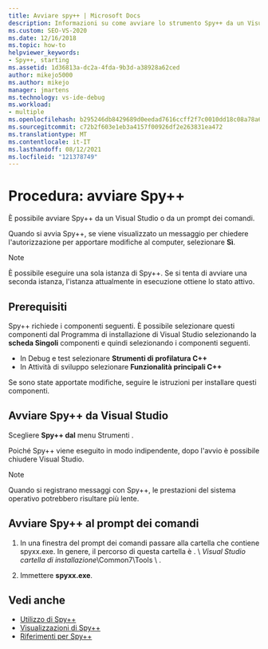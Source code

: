 ```yaml
---
title: Avviare spy++ | Microsoft Docs
description: Informazioni su come avviare lo strumento Spy++ da un Visual Studio o da un prompt dei comandi quando si vuole eseguire il debug di una soluzione.
ms.custom: SEO-VS-2020
ms.date: 12/16/2018
ms.topic: how-to
helpviewer_keywords:
- Spy++, starting
ms.assetid: 1d36813a-dc2a-4fda-9b3d-a38928a62ced
author: mikejo5000
ms.author: mikejo
manager: jmartens
ms.technology: vs-ide-debug
ms.workload:
- multiple
ms.openlocfilehash: b295246db8429689d0eedad7616ccff2f7c0010dd18c08a78a642a5abf886531
ms.sourcegitcommit: c72b2f603e1eb3a4157f00926df2e263831ea472
ms.translationtype: MT
ms.contentlocale: it-IT
ms.lasthandoff: 08/12/2021
ms.locfileid: "121378749"
---
```

# <a name="how-to-start-spy"></a>Procedura: avviare Spy++

È possibile avviare Spy++ da un Visual Studio o da un prompt dei comandi.

 Quando si avvia Spy++, se viene visualizzato un messaggio per chiedere l'autorizzazione per apportare modifiche al computer, selezionare **Sì**.

> [!NOTE]
> È possibile eseguire una sola istanza di Spy++. Se si tenta di avviare una seconda istanza, l'istanza attualmente in esecuzione ottiene lo stato attivo.

## <a name="prerequisites"></a>Prerequisiti

Spy++ richiede i componenti seguenti. È possibile selezionare questi componenti dal Programma di installazione di Visual Studio selezionando la **scheda Singoli** componenti e quindi selezionando i componenti seguenti.

* In Debug e test selezionare **Strumenti di profilatura C++**
* In Attività di sviluppo selezionare **Funzionalità principali C++**

Se sono state apportate modifiche, seguire le istruzioni per installare questi componenti.

## <a name="start-spy-from-visual-studio"></a>Avviare Spy++ da Visual Studio

Scegliere  **Spy++ dal** menu Strumenti .

Poiché Spy++ viene eseguito in modo indipendente, dopo l'avvio è possibile chiudere Visual Studio.

> [!NOTE]
> Quando si registrano messaggi con Spy++, le prestazioni del sistema operativo potrebbero risultare più lente.

## <a name="start-spy-at-a-command-prompt"></a>Avviare Spy++ al prompt dei comandi

1. In una finestra del prompt dei comandi passare alla cartella che contiene spyxx.exe. In genere, il percorso di questa cartella è . \\ *Visual Studio cartella di installazione*\Common7\Tools \\ .

2. Immettere **spyxx.exe**.

## <a name="see-also"></a>Vedi anche
- [Utilizzo di Spy++](../debugger/using-spy-increment.md)
- [Visualizzazioni di Spy++](../debugger/spy-increment-views.md)
- [Riferimenti per Spy++](../debugger/spy-increment-reference.md)
